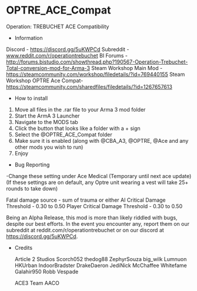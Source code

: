 # OPTRE_ACE_Compat
Operation: TREBUCHET ACE Compatibility

- Information

Discord - https://discord.gg/5uKWPCd
Subreddit - www.reddit.com/r/operationtrebuchet
BI Forums - http://forums.bistudio.com/showthread.php?190567-Operation-Trebuchet-Total-conversion-mod-for-Arma-3
Steam Workshop Main Mod - https://steamcommunity.com/workshop/filedetails/?id=769440155
Steam Workshop OPTRE Ace Compat- https://steamcommunity.com/sharedfiles/filedetails/?id=1267657613

- How to install

1. Move all files in the .rar file to your Arma 3 mod folder
2. Start the ArmA 3 Launcher
3. Navigate to the MODS tab
4. Click the button that looks like a folder with a + sign
5. Select the @OPTRE_ACE_Compat folder
6. Make sure it is enabled (along with @CBA_A3, @OPTRE, @Ace and any other mods you wish to run)
7. Enjoy

- Bug Reporting

-Change these setting under Ace Medical (Temporary until next ace update)
(If these settings are on default, any Optre unit wearing a vest will take 25+ rounds to take down)

Fatal damage source - sum of trauma or either
AI Critical Damage Threshold - 0.30 to 0.50
Player Critical Damage Threshold - 0.30 to 0.50

Being an Alpha Release, this mod is more than likely riddled with bugs, despite our best efforts.
In the event you encounter any, report them on our subreddit at reddit.com/r/operationtrebuchet or on our discord at https://discord.gg/5uKWPCd.

- Credits

	Article 2 Studios
		Scorch052
		thedog88
		ZephyrSouza
		big_wilk
		Lumnuon
		HKUrban
		IndoorBradster
		DrakeDaeron
		JediNick
		McChaffee
		Whitefame
		Galahir950
		Robb
		Vespade

	ACE3 Team
	AACO
